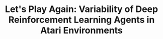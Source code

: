 ---
layout: pub
title: Let's Play Again&colon; Variability of Deep Reinforcement Learning Agents in Atari Environments
topic: xai
authors: K. Clary, E. Tosch, J. Foley, and D. Jensen
year: 2018
longvenue: NeurIPS Critiquing and Correcting Trends in Machine Learning
shortvenue: NeurIPS CRACT
venueurl: https://ml-critique-correct.github.io/
pdfurl:
---